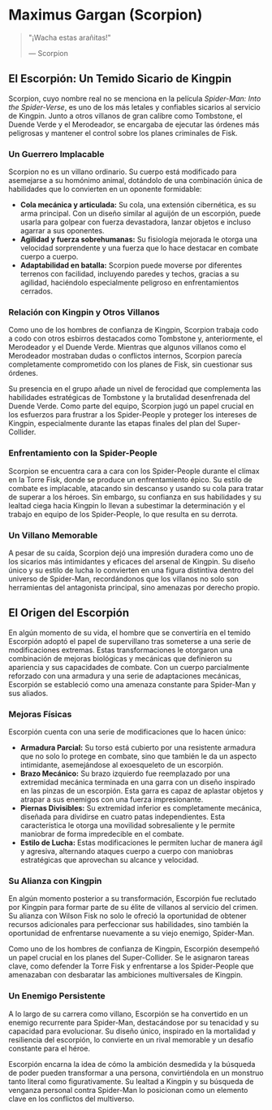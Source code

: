 # Maximus Gargan (Scorpion)

> "¡Wacha estas arañitas!"
>
> ― Scorpion

## **El Escorpión: Un Temido Sicario de Kingpin**  

Scorpion, cuyo nombre real no se menciona en la película *Spider-Man: Into the Spider-Verse*, es uno de los más letales y confiables sicarios al servicio de Kingpin. Junto a otros villanos de gran calibre como Tombstone, el Duende Verde y el Merodeador, se encargaba de ejecutar las órdenes más peligrosas y mantener el control sobre los planes criminales de Fisk.  

### **Un Guerrero Implacable**  
Scorpion no es un villano ordinario. Su cuerpo está modificado para asemejarse a su homónimo animal, dotándolo de una combinación única de habilidades que lo convierten en un oponente formidable:  
- **Cola mecánica y articulada:** Su cola, una extensión cibernética, es su arma principal. Con un diseño similar al aguijón de un escorpión, puede usarla para golpear con fuerza devastadora, lanzar objetos e incluso agarrar a sus oponentes.  
- **Agilidad y fuerza sobrehumanas:** Su fisiología mejorada le otorga una velocidad sorprendente y una fuerza que lo hace destacar en combate cuerpo a cuerpo.  
- **Adaptabilidad en batalla:** Scorpion puede moverse por diferentes terrenos con facilidad, incluyendo paredes y techos, gracias a su agilidad, haciéndolo especialmente peligroso en enfrentamientos cerrados.  

### **Relación con Kingpin y Otros Villanos**  
Como uno de los hombres de confianza de Kingpin, Scorpion trabaja codo a codo con otros esbirros destacados como Tombstone y, anteriormente, el Merodeador y el Duende Verde. Mientras que algunos villanos como el Merodeador mostraban dudas o conflictos internos, Scorpion parecía completamente comprometido con los planes de Fisk, sin cuestionar sus órdenes.  

Su presencia en el grupo añade un nivel de ferocidad que complementa las habilidades estratégicas de Tombstone y la brutalidad desenfrenada del Duende Verde. Como parte del equipo, Scorpion jugó un papel crucial en los esfuerzos para frustrar a los Spider-People y proteger los intereses de Kingpin, especialmente durante las etapas finales del plan del Super-Collider.  

### **Enfrentamiento con la Spider-People**  
Scorpion se encuentra cara a cara con los Spider-People durante el clímax en la Torre Fisk, donde se produce un enfrentamiento épico. Su estilo de combate es implacable, atacando sin descanso y usando su cola para tratar de superar a los héroes. Sin embargo, su confianza en sus habilidades y su lealtad ciega hacia Kingpin lo llevan a subestimar la determinación y el trabajo en equipo de los Spider-People, lo que resulta en su derrota.  

### **Un Villano Memorable**  
A pesar de su caída, Scorpion dejó una impresión duradera como uno de los sicarios más intimidantes y eficaces del arsenal de Kingpin. Su diseño único y su estilo de lucha lo convierten en una figura distintiva dentro del universo de Spider-Man, recordándonos que los villanos no solo son herramientas del antagonista principal, sino amenazas por derecho propio.  

## **El Origen del Escorpión**  

En algún momento de su vida, el hombre que se convertiría en el temido Escorpión adoptó el papel de supervillano tras someterse a una serie de modificaciones extremas. Estas transformaciones le otorgaron una combinación de mejoras biológicas y mecánicas que definieron su apariencia y sus capacidades de combate. Con un cuerpo parcialmente reforzado con una armadura y una serie de adaptaciones mecánicas, Escorpión se estableció como una amenaza constante para Spider-Man y sus aliados.  

### **Mejoras Físicas**  
Escorpión cuenta con una serie de modificaciones que lo hacen único:  
- **Armadura Parcial:** Su torso está cubierto por una resistente armadura que no solo lo protege en combate, sino que también le da un aspecto intimidante, asemejándose al exoesqueleto de un escorpión.  
- **Brazo Mecánico:** Su brazo izquierdo fue reemplazado por una extremidad mecánica terminada en una garra con un diseño inspirado en las pinzas de un escorpión. Esta garra es capaz de aplastar objetos y atrapar a sus enemigos con una fuerza impresionante.  
- **Piernas Divisibles:** Su extremidad inferior es completamente mecánica, diseñada para dividirse en cuatro patas independientes. Esta característica le otorga una movilidad sobresaliente y le permite maniobrar de forma impredecible en el combate.  
- **Estilo de Lucha:** Estas modificaciones le permiten luchar de manera ágil y agresiva, alternando ataques cuerpo a cuerpo con maniobras estratégicas que aprovechan su alcance y velocidad.  

### **Su Alianza con Kingpin**  
En algún momento posterior a su transformación, Escorpión fue reclutado por Kingpin para formar parte de su élite de villanos al servicio del crimen. Su alianza con Wilson Fisk no solo le ofreció la oportunidad de obtener recursos adicionales para perfeccionar sus habilidades, sino también la oportunidad de enfrentarse nuevamente a su viejo enemigo, Spider-Man.  

Como uno de los hombres de confianza de Kingpin, Escorpión desempeñó un papel crucial en los planes del Super-Collider. Se le asignaron tareas clave, como defender la Torre Fisk y enfrentarse a los Spider-People que amenazaban con desbaratar las ambiciones multiversales de Kingpin.  

### **Un Enemigo Persistente**  
A lo largo de su carrera como villano, Escorpión se ha convertido en un enemigo recurrente para Spider-Man, destacándose por su tenacidad y su capacidad para evolucionar. Su diseño único, inspirado en la mortalidad y resiliencia del escorpión, lo convierte en un rival memorable y un desafío constante para el héroe.  

Escorpión encarna la idea de cómo la ambición desmedida y la búsqueda de poder pueden transformar a una persona, convirtiéndola en un monstruo tanto literal como figurativamente. Su lealtad a Kingpin y su búsqueda de venganza personal contra Spider-Man lo posicionan como un elemento clave en los conflictos del multiverso.